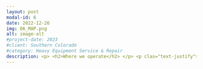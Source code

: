 ```yaml
---
layout: post
modal-id: 6
date: 2022-12-26
img: 06_MAP.png
alt: image-alt
#project-date: 2023
#client: Southern Colorado
#category: Heavy Equipment Service & Repair
description: <p> <h2>Where we operate</h2> </p> <p clas="text-justify">Our Service Area is defined by three zones. We are based near Cañon City and our service area runs North through Monument, South to Walsenburg, East through Pueblo, and West through Salida. Travel Fees help us recoup costs for fuel, insurance, vehicle maintenance, tires, & the technician's time.</p> <p> <h3>Service Zone 1</h3> </p> <p>There is no Travel Fee to get a service truck & technician out to your job site if it is within a 10-mile radius of the Cañon City/Florence/Penrose area.</p> <p> <img class="img-responsive img-centered" src="/assets/Service_Zone_1_ROUND.png"> </p> <p> <h3>Service Zone 2</h3> </p> <p>Beyond 10-miles and up to a 30-mile range is a $75 Travel Fee. Service Zone 2 includes the Cripple Creek, Westcliffe, Cotopaxi, and Pueblo West areas.</p> <p> <img class="img-responsive img-centered" src="/assets/Service_Zone_2_ROUND.png"></p> <p> <h3>Service Zone 3</h3> </p> <p>Beyond 30-miles and up to a 60-mile range is a $150 Travel Fee. Service Zone 3 includes the Monument, Walsenburg, East of I-25 past Pueblo, and Salida areas.</p> <p> <img class="img-responsive img-centered" src="/assets/Service_Zone_3_ROUND.png"></p> <p>Anything outside our Service Territory is by appointment only and incurs a $300 Day Rate Travel Fee.</p>
---
```

